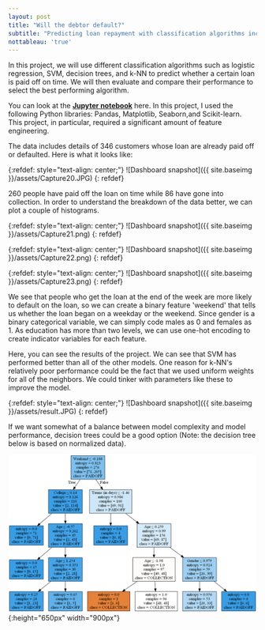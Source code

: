 ```yaml
---
layout: post
title: "Will the debtor default?"
subtitle: "Predicting loan repayment with classification algorithms including logistic regression, support-vector machine, and decision tree"
nottableau: 'true'
---
```


In this project, we will use different classification algorithms such as logistic regression, SVM, decision trees, and k-NN to predict whether a certain loan is paid off on time. We will then evaluate and compare their performance to select the best performing algorithm.

You can look at the **[Jupyter notebook](https://nbviewer.jupyter.org/github/h2kh/loan-classification/blob/master/Loan%20classification.ipynb)** here. In this project, I used the following Python libraries: Pandas, Matplotlib, Seaborn,and Scikit-learn. This project, in particular, required a significant amount of feature engineering.

The data includes details of 346 customers whose loan are already paid off or defaulted. Here is what it looks like:

{:refdef: style="text-align: center;"}
![Dashboard snapshot]({{ site.baseimg }}/assets/Capture20.JPG)
{: refdef}

260 people have paid off the loan on time while 86 have gone into collection. In order to understand the breakdown of the data better, we can plot a couple of histograms.

{:refdef: style="text-align: center;"}
![Dashboard snapshot]({{ site.baseimg }}/assets/Capture21.png)
{: refdef}

{:refdef: style="text-align: center;"}
![Dashboard snapshot]({{ site.baseimg }}/assets/Capture22.png)
{: refdef}

{:refdef: style="text-align: center;"}
![Dashboard snapshot]({{ site.baseimg }}/assets/Capture23.png)
{: refdef}

We see that people who get the loan at the end of the week are more likely to default on the loan, so we can create a binary feature 'weekend' that tells us whether the loan began on a weekday or the weekend. Since gender is a binary categorical variable, we can simply code males as 0 and females as 1. As education has more than two levels, we can use one-hot encoding to create indicator variables for each feature. 


Here, you can see the results of the project. We can see that SVM has performed better than all of the other models. One reason for k-NN's relatively poor performance could be the fact that we used uniform weights for all of the neighbors. We could tinker with parameters like these to improve the model. 

{:refdef: style="text-align: center;"}
![Dashboard snapshot]({{ site.baseimg }}/assets/result.JPG)
{: refdef}

If we want somewhat of a balance between model complexity and model performance, decision trees could be a good option (Note: the decision tree below is based on normalized data).


![Decision tree](/assets/dectree.png){:height="650px" width="900px"}

